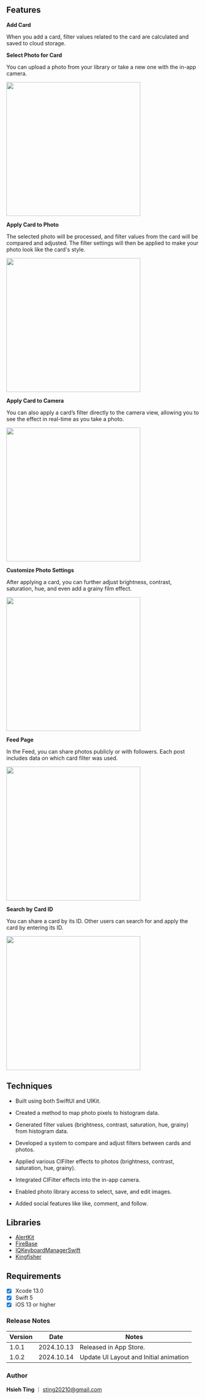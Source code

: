 
## Features

**Add Card**

When you add a card, filter values related to the card are calculated and saved to cloud storage.

**Select Photo for Card**

You can upload a photo from your library or take a new one with the in-app camera.

<img src="https://github.com/user-attachments/assets/1719a990-e44e-465f-ad8c-6498533f6030" width="350"/>

**Apply Card to Photo**

The selected photo will be processed, and filter values from the card will be compared and adjusted. The filter settings will then be applied to make your photo look like the card's style.

<img src="https://github.com/user-attachments/assets/c1b7f58e-2d96-4bf0-a2d7-5dd0259d53f0" width="350"/>

**Apply Card to Camera**

You can also apply a card’s filter directly to the camera view, allowing you to see the effect in real-time as you take a photo.

<img src="https://github.com/user-attachments/assets/c6ca2cc8-ba40-4710-a302-d3719c3fb9bb" width="350"/>

**Customize Photo Settings**

After applying a card, you can further adjust brightness, contrast, saturation, hue, and even add a grainy film effect.

<img src="https://github.com/user-attachments/assets/3ca941d2-b1dd-473e-ba7c-9c78633ecb2c" width="350"/>

**Feed Page**

In the Feed, you can share photos publicly or with followers. Each post includes data on which card filter was used.

<img src="https://github.com/user-attachments/assets/89cf6d33-2d5d-4e41-b382-a29d19acab20" width="350"/>

**Search by Card ID**

You can share a card by its ID. Other users can search for and apply the card by entering its ID.

<img src="https://github.com/user-attachments/assets/2a452bc7-0ba6-4dd1-b36c-53cf4d7d307b" width="350"/>

## Techniques

- Built using both SwiftUI and UIKit.

- Created a method to map photo pixels to histogram data.

- Generated filter values (brightness, contrast, saturation, hue, grainy) from histogram data.

- Developed a system to compare and adjust filters between cards and photos.

- Applied various CIFilter effects to photos (brightness, contrast, saturation, hue, grainy).

- Integrated CIFilter effects into the in-app camera.

- Enabled photo library access to select, save, and edit images.

- Added social features like like, comment, and follow.
## Libraries
 - [AlertKit](https://github.com/sparrowcode/AlertKit)
 - [FireBase](https://firebase.google.com/)
  - [IQKeyboardManagerSwift](https://github.com/hackiftekhar/IQKeyboardManager) 
 - [Kingfisher](https://github.com/onevcat/Kingfisher)


## Requirements
- [x] Xcode 13.0
- [x] Swift 5
- [x] iOS 13 or higher
### Release Notes

| Version | Date       | Notes                                                                 |
|---------|------------|-----------------------------------------------------------------------|
| 1.0.1   | 2024.10.13 | Released in App Store.                                                |
| 1.0.2   | 2024.10.14 | Update UI Layout and Initial animation

### Author
**Hsieh Ting** ｜ sting20210@gmail.com
